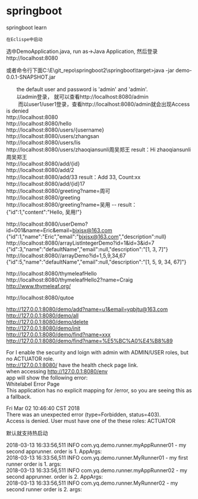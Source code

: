 # springboot
springboot learn


    在Eclispe中启动
  选中DemoApplication.java, run as->Java Application, 然后登录http://localhost:8080  

  或者命令行下面C:\E\git_repo\springboot2\springboot\target>java -jar demo-0.0.1-SNAPSHOT.jar  

　　the default user and password is 'admin' and 'admin'.  
　　以admin登录， 就可以查看http://localhost:8080/admin  
　　 而以user1/user1登录，查看http://localhost:8080/admin就会出现Access is denied  
  http://localhost:8080  
  http://localhost:8080/hello  
  http://localhost:8080/users/{username}  
  http://localhost:8080/users/zhangsan  
  http://localhost:8080/users/lis  
  http://localhost:8080/users/zhaoqiansunli周吴郑王  result：Hi zhaoqiansunli周吴郑王  
  http://localhost:8080/add/{id}  
  http://localhost:8080/add/2  
  http://localhost:8080/add/33    result：Add 33, Count:xx  
  http://localhost:8080/add/{id}17  
  http://localhost:8080/greeting?name=周可  
  http://localhost:8080/greeting  
  http://localhost:8080/greeting?name=吴用 -- result：{"id":1,"content":"Hello, 吴用!"}  

  http://localhost:8080/userDemo?id=001&name=Eric&email=bjxjsx@163.com   
  {"id":1,"name":"Eric","email":"bjxjsx@163.com","description":null}  
  http://localhost:8080/arrayListIntegerDemo?id=1&id=3&id=7  
  {"id":3,"name":"defaultName","email":null,"description":"[1, 3, 7]"}  
  http://localhost:8080//arrayDemo?id=1,5,9,34,67  
  {"id":5,"name":"defaultName","email":null,"description":"[1, 5, 9, 34, 67]"}  

  http://localhost:8080/thymeleafHello  
  http://localhost:8080/thymeleafHello2?name=Craig  
  http://www.thymeleaf.org/  

  http://localhost:8080/qutoe  

http://127.0.0.1:8080/demo/add?name=u1&email=yqbjtu@163.com  
http://127.0.0.1:8080/demo/all  
http://127.0.0.1:8080/demo/delete  
http://127.0.0.1:8080/demo/init  
http://127.0.0.1:8080/demo/find?name=xxx  
http://127.0.0.1:8080/demo/find?name=%E5%BC%A0%E4%B8%89  

  For I enable the security and loign with admin with ADMIN/USER roles, but no ACTUATOR role.  
  http://127.0.0.1:8080/  have the health check page link.  
  when accessing http://127.0.0.1:8080/env  
  app will show the following error:  
  Whitelabel Error Page  
This application has no explicit mapping for /error, so you are seeing this as a fallback.  

Fri Mar 02 10:46:40 CST 2018  
There was an unexpected error (type=Forbidden, status=403).  
Access is denied. User must have one of the these roles: ACTUATOR  

默认就支持热启动  

2018-03-13 16:33:56,511 INFO  com.yq.demo.runner.myAppRunner01 - my second apprunner. order is 1. AppArgs:  
2018-03-13 16:33:56,511 INFO  com.yq.demo.runner.MyRunner01 - my first runner order is 1. args:  
2018-03-13 16:33:56,511 INFO  com.yq.demo.runner.myAppRunner02 - my second apprunner. order is 2. AppArgs:  
2018-03-13 16:33:56,511 INFO  com.yq.demo.runner.MyRunner02 - my second runner order is 2. args:  